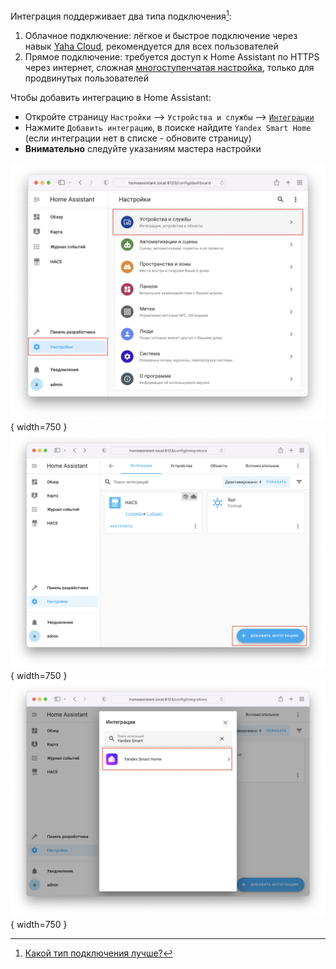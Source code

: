 Интеграция поддерживает два типа подключения[^1]:

1. Облачное подключение: лёгкое и быстрое подключение через навык [Yaha Cloud](https://dialogs.yandex.ru/store/skills/cef326b2-home-assistant), рекомендуется для всех пользователей
2. Прямое подключение: требуется доступ к Home Assistant по HTTPS через интернет, сложная [многоступенчатая настройка](../advanced/direct-connection.md), только для продвинутых пользователей

Чтобы добавить интеграцию в Home Assistant:

* Откройте страницу `Настройки` --> `Устройства и службы` --> [`Интеграции`](https://my.home-assistant.io/redirect/integrations/)
* Нажмите `Добавить интеграцию`, в поиске найдите `Yandex Smart Home` (если интеграции нет в списке - обновите страницу)
* **Внимательно** следуйте указаниям мастера настройки

![](../assets/images/install/integration-1.png){ width=750 }
![](../assets/images/install/integration-2.png){ width=750 }
![](../assets/images/install/integration-3.png){ width=750 }

[^1]: [Какой тип подключения лучше?](../config/connection-type.md#compare)
